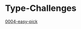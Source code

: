 # Type-Challenges

[0004-easy-pick](https://www.typescriptlang.org/play?#code/PQKgUABBAsELQQAoEsDGBrS8491gRgJ4QCCAdgC4AWA9mcQGICuEAFAAICGlAZkwJQQAxAFNOAZ2JCmZZHWH4myADYU4yMmCxCdEAIpMR4inM1YAkgFsADspGWRlCNRERFKtRogADFBgA8ACoANBAA0gB83hAA5o4iAE5oEADuyNQ0TBQQTOIaMRDpAHRaUADCdMYJTKgU4hCczoTWrkQQ1mjo+c5UruIi2TQ87Qk0LQkmRj5h0Tyjlj6B3qUQDDQJECIAHpw2dgBcK97HdVgaFIk8nKiugTQAJjQQAN5YUCYUBxBV+W8Q90ZUElrCY6PtvhQkmQYn9UDQ9gMRPdwfgaDQ7NwsABfFYUZq3B40RAJEQAN2QIhSEAAvBAALKEPzoIKE0IAcg+djZEAAPhA2XCERd7myIis4WRjM5CeC7o9iWSKVTaa8oGrnOkvmyyhiyBBRvC2cE-lBBbZEciIFdlP1jVAcVBjsssBEIAA1JUQeQAcXSAAkmPhwVQKBRrOJ9sBgHVUFQigArcRFdYxYDQMAgYBaUAQAD6+YLhYLEAAmpkNhUARA-YlXEX6-mIJmtHiWvTGZ0gqEwpsthcyPd6ugRIQhhBAq6VVgANqIQp6sIAXVls8XYBxYBzDfr46M2TKEim26LTazyBs62yrdczwgAFEAI5MTjKUJ3rYtWoQLFW+b89jXnAsYvnY0JGMAWQqOIbItviECoIe9S0tOWDvp+FD+I+z7KJhH4iLUSIAIyhAyTIso87KciIooRBEdr3nhtSYU+L64ehSIAEwkR2ARyjQlGatRvL8madjCjRdFYFGEAAeIcDbOh8kJKMCRYKRnZ8QJnxCXyArwua4nCWyGiki+yAipJa5gOclzXASjwvFgVHgj80JYAC4hAsgIKmC5kK-Ka+liUiKJorq65aDZCRXDcDHsfchGOe8gl+VCMIblFMWuGh+HChxSUatpqUBfBQUWqF6JiJoG5bsexbMBMvQbAAyhc4Z5nVjbNqALoQM1VCcCSECjkwGziOikGVMGobhpG0aeXGibJgkqbQMA3DiCkiS9R6lLfBNoKStNYYRlGMaLUmKZpsA43KJNkq9XS6yuGUA3KKBcQRhAIYnXN50JpdK0ZlmQA)
